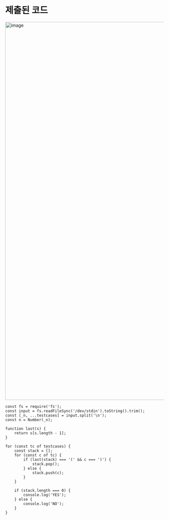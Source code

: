 # 제출된 코드

<img width="1198" alt="image" src="https://github.com/CreativeStudyTeam/DataStructure/assets/33514304/73fc562f-0727-424e-9fc7-05b678f528af">


```
const fs = require('fs'); 
const input = fs.readFileSync('/dev/stdin').toString().trim();
const [_n, ...testcases] = input.split('\n');
const n = Number(_n);

function last(s) {
    return s[s.length - 1];
}

for (const tc of testcases) {
    const stack = [];
    for (const c of tc) {
        if (last(stack) === '(' && c === ')') {
            stack.pop();
        } else {
            stack.push(c);
        }
    }

    if (stack.length === 0) {
        console.log('YES');
    } else {
        console.log('NO');
    }
}
```

